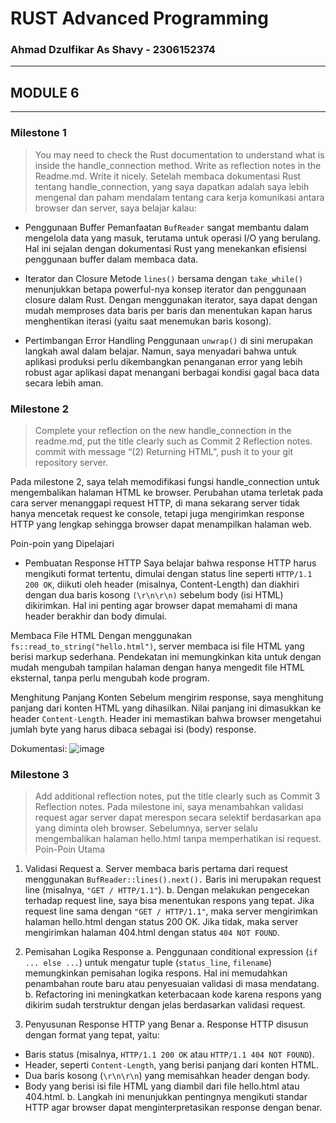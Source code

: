 # RUST Advanced Programming
### Ahmad Dzulfikar As Shavy - 2306152374
---
## MODULE 6
---
### Milestone 1
> You may need to check the Rust documentation to understand what is inside the handle_connection method. Write as reflection notes in the Readme.md. Write it nicely.
Setelah membaca dokumentasi Rust tentang handle_connection, yang saya dapatkan adalah saya lebih mengenal dan paham mendalam tentang cara kerja komunikasi antara browser dan server, saya belajar kalau:
- Penggunaan Buffer
Pemanfaatan `BufReader` sangat membantu dalam mengelola data yang masuk, terutama untuk operasi I/O yang berulang. Hal ini sejalan dengan dokumentasi Rust yang menekankan efisiensi penggunaan buffer dalam membaca data.

- Iterator dan Closure
Metode `lines()` bersama dengan `take_while()` menunjukkan betapa powerful-nya konsep iterator dan penggunaan closure dalam Rust. Dengan menggunakan iterator, saya dapat dengan mudah memproses data baris per baris dan menentukan kapan harus menghentikan iterasi (yaitu saat menemukan baris kosong).

- Pertimbangan Error Handling
Penggunaan `unwrap()` di sini merupakan langkah awal dalam belajar. Namun, saya menyadari bahwa untuk aplikasi produksi perlu dikembangkan penanganan error yang lebih robust agar aplikasi dapat menangani berbagai kondisi gagal baca data secara lebih aman. 

### Milestone 2
> Complete your reflection on the new handle_connection in the readme.md, put the title clearly such as Commit 2 Reflection notes. commit with message “(2) Returning HTML”, push it to your git repository server.

Pada milestone 2, saya telah memodifikasi fungsi handle_connection untuk mengembalikan halaman HTML ke browser. Perubahan utama terletak pada cara server menanggapi request HTTP, di mana sekarang server tidak hanya mencetak request ke console, tetapi juga mengirimkan response HTTP yang lengkap sehingga browser dapat menampilkan halaman web.

Poin-poin yang Dipelajari
- Pembuatan Response HTTP
Saya belajar bahwa response HTTP harus mengikuti format tertentu, dimulai dengan status line seperti `HTTP/1.1 200 OK`, diikuti oleh header (misalnya, Content-Length) dan diakhiri dengan dua baris kosong `(\r\n\r\n)` sebelum body (isi HTML) dikirimkan. Hal ini penting agar browser dapat memahami di mana header berakhir dan body dimulai.

Membaca File HTML
Dengan menggunakan `fs::read_to_string("hello.html")`, server membaca isi file HTML yang berisi markup sederhana. Pendekatan ini memungkinkan kita untuk dengan mudah mengubah tampilan halaman dengan hanya mengedit file HTML eksternal, tanpa perlu mengubah kode program.

Menghitung Panjang Konten
Sebelum mengirim response, saya menghitung panjang dari konten HTML yang dihasilkan. Nilai panjang ini dimasukkan ke header `Content-Length`. Header ini memastikan bahwa browser mengetahui jumlah byte yang harus dibaca sebagai isi (body) response.

Dokumentasi:
![image](https://github.com/user-attachments/assets/e0d7a9e0-083d-43f8-860d-6b4bf708cba5)

### Milestone 3
> Add additional reflection notes, put the title clearly such as Commit 3 Reflection notes.
Pada milestone ini, saya menambahkan validasi request agar server dapat merespon secara selektif berdasarkan apa yang diminta oleh browser. Sebelumnya, server selalu mengembalikan halaman hello.html tanpa memperhatikan isi request.
Poin-Poin Utama
1. Validasi Request
a. Server membaca baris pertama dari request menggunakan `BufReader::lines().next().` Baris ini merupakan request line (misalnya, `"GET / HTTP/1.1"`).
b. Dengan melakukan pengecekan terhadap request line, saya bisa menentukan respons yang tepat. Jika request line sama dengan `"GET / HTTP/1.1"`, maka server mengirimkan halaman hello.html dengan status 200 OK. Jika tidak, maka server mengirimkan halaman 404.html dengan status `404 NOT FOUND`.
   
2. Pemisahan Logika Response
a. Penggunaan conditional expression (`if ... else ...`) untuk mengatur tuple (`status_line`, `filename`) memungkinkan pemisahan logika respons. Hal ini memudahkan penambahan route baru atau penyesuaian validasi di masa mendatang.
b. Refactoring ini meningkatkan keterbacaan kode karena respons yang dikirim sudah terstruktur dengan jelas berdasarkan validasi request.

3. Penyusunan Response HTTP yang Benar
a. Response HTTP disusun dengan format yang tepat, yaitu:
  - Baris status (misalnya, `HTTP/1.1 200 OK` atau `HTTP/1.1 404 NOT FOUND`).
  - Header, seperti `Content-Length`, yang berisi panjang dari konten HTML.
  - Dua baris kosong (`\r\n\r\n`) yang memisahkan header dengan body.
  - Body yang berisi isi file HTML yang diambil dari file hello.html atau 404.html.
b. Langkah ini menunjukkan pentingnya mengikuti standar HTTP agar browser dapat menginterpretasikan response dengan benar.
